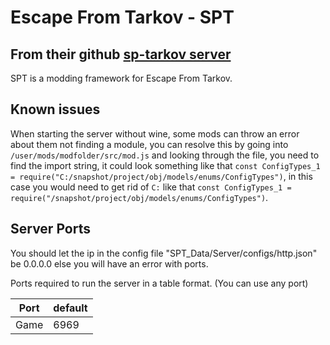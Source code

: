 # Escape From Tarkov - SPT

## From their github [sp-tarkov server](https://github.com/sp-tarkov/server)

SPT is a modding framework for Escape From Tarkov. 

## Known issues

When starting the server without wine, some mods can throw an error about them not finding a module, you can resolve this by going into `/user/mods/modfolder/src/mod.js` and looking through the file, you need to find the import string, it could look something like that `const ConfigTypes_1 = require("C:/snapshot/project/obj/models/enums/ConfigTypes")`, in this case you would need to get rid of `C:` like that `const ConfigTypes_1 = require("/snapshot/project/obj/models/enums/ConfigTypes")`.

## Server Ports

You should let the ip in the config file "SPT_Data/Server/configs/http.json" be 0.0.0.0 else you will have an error with ports.

Ports required to run the server in a table format. (You can use any port)

| Port    | default |
|---------|---------|
| Game    | 6969    |
